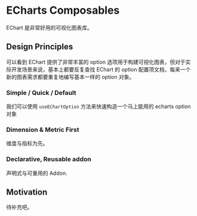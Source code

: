 # ECharts Composables

EChart 是非常好用的可视化图表库。

## Design Principles

可以看到 EChart 提供了非常丰富的 option 选项用于构建可视化图表，但对于实际开发场景来说，基本上都要反复查找 EChart 的 option 配置项文档，每来一个新的图表需求都要重复地编写基本一样的 option 对象。

### Simple / Quick / Default

我们可以使用 `useEChartOption` 方法来快速构造一个马上能用的 echarts option 对象

### Dimension & Metric First

维度与指标为先。

### Declarative, Reusable addon

声明式与可重用的 Addon.

## Motivation

待补充吧。
